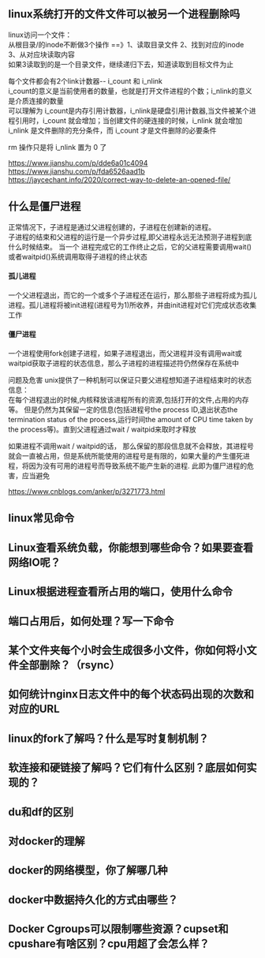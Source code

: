 ## linux系统打开的文件文件可以被另一个进程删除吗 
linux访问一个文件： <br>
从根目录/的inode不断做3个操作 ==》1、读取目录文件 2、找到对应的inode 3、从对应块读取内容  <br>
如果3读取到的是一个目录文件，继续递归下去，知道读取到目标文件为止  <br>

每个文件都会有2个link计数器-- i_count 和 i_nlink <br>
i_count的意义是当前使用者的数量，也就是打开文件进程的个数；i_nlink的意义是介质连接的数量 <br>
可以理解为 i_count是内存引用计数器，i_nlink是硬盘引用计数器,当文件被某个进程引用时，i_count 就会增加；当创建文件的硬连接的时候，i_nlink  就会增加 <br>
i_nlink 是文件删除的充分条件，而 i_count 才是文件删除的必要条件 <br>

rm 操作只是将 i_nlink 置为 0 了 <br>

<https://www.jianshu.com/p/dde6a01c4094>
<https://www.jianshu.com/p/fda6526aad1b>
<https://jaycechant.info/2020/correct-way-to-delete-an-opened-file/>


## 什么是僵尸进程
正常情况下，子进程是通过父进程创建的，子进程在创建新的进程。 <br>
子进程的结束和父进程的运行是一个异步过程,即父进程永远无法预测子进程到底什么时候结束。 当一个 进程完成它的工作终止之后，它的父进程需要调用wait()或者waitpid()系统调用取得子进程的终止状态  <br>

#### 孤儿进程
一个父进程退出，而它的一个或多个子进程还在运行，那么那些子进程将成为孤儿进程。孤儿进程将被init进程(进程号为1)所收养，并由init进程对它们完成状态收集工作

#### 僵尸进程
一个进程使用fork创建子进程，如果子进程退出，而父进程并没有调用wait或waitpid获取子进程的状态信息，那么子进程的进程描述符仍然保存在系统中

问题及危害
unix提供了一种机制可以保证只要父进程想知道子进程结束时的状态信息： <br>
在每个进程退出的时候,内核释放该进程所有的资源,包括打开的文件,占用的内存等。 但是仍然为其保留一定的信息(包括进程号the process ID,退出状态the termination status of the process,运行时间the amount of CPU time taken by the process等)。直到父进程通过wait / waitpid来取时才释放<br>

如果进程不调用wait / waitpid的话， 那么保留的那段信息就不会释放，其进程号就会一直被占用，但是系统所能使用的进程号是有限的，如果大量的产生僵死进程，将因为没有可用的进程号而导致系统不能产生新的进程. 此即为僵尸进程的危害，应当避免  <br>

<https://www.cnblogs.com/anker/p/3271773.html>

## linux常见命令
## Linux查看系统负载，你能想到哪些命令？如果要查看网络IO呢？
## Linux根据进程查看所占用的端口，使用什么命令
## 端口占用后，如何处理？写一下命令
## 某个文件夹每个小时会生成很多小文件，你如何将小文件全部删除？（rsync）
## 如何统计nginx日志文件中的每个状态码出现的次数和对应的URL
## linux的fork了解吗？什么是写时复制机制？
## 软连接和硬链接了解吗？它们有什么区别？底层如何实现的？
## du和df的区别


## 对docker的理解
## docker的网络模型，你了解哪几种
## docker中数据持久化的方式由哪些？
## Docker Cgroups可以限制哪些资源？cupset和cpushare有啥区别？cpu用超了会怎么样？